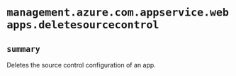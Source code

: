 # `management.azure.com.appservice.webapps.deletesourcecontrol`

## `summary`
Deletes the source control configuration of an app.


